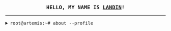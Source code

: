 <!-- My Github profile -->

<h3 align="center">
  <samp>HELLO, MY NAME IS <a href="https://landin.top">LANDIN</a>!</samp>
</h3>

---

<details>
  <summary><samp>root@artemis:~# about --profile</samp></summary>
  <p>
    <br>
    <strong><samp>LV:</samp></strong> 25<br>
    <strong><samp>CLASS:</samp></strong> Software Engager<br>
    <strong><samp>DESCRIPTION:</samp></strong> <br>
    Just a Software Engineering student, focusing on Web Development, DevOps and Cybersecurity.
    <br>
    <br>
    <strong><samp>SKILL'S:</samp></strong>
    <ul>
      <li><samp>TOOL'S</samp></li>
      <p align="left">
      </p>
      <li><samp>LANGUAGUE'S</samp></li>
      <p align="left">
      </p>
      <li><samp>FRAMEWORK'S</samp></li>
      <p align="left">
      </p>
    </ul>
  </p>
</details>
